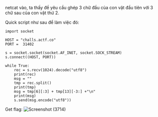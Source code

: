 netcat vào, ta thấy đề yêu cầu ghép 3 chữ đầu của con vật đầu tiên với 3 chữ sau của con vật thứ 2.

Quick script như sau để làm việc đó:

```
import socket

HOST = "challs.actf.co"
PORT =  31402

s = socket.socket(socket.AF_INET, socket.SOCK_STREAM)
s.connect((HOST, PORT))

while True:
    rec = s.recv(1024).decode("utf8")
    print(rec)
    msg = ""
    tmp = rec.split()
    print(tmp)
    msg = tmp[6][:3] + tmp[13][-3:] +"\n"
    print(msg)
    s.send(msg.encode("utf8"))
```

Get flag:
![Screenshot (3714)](https://user-images.githubusercontent.com/113530029/233971932-fba006a6-0a80-4767-9062-9837e3b07b10.png)
